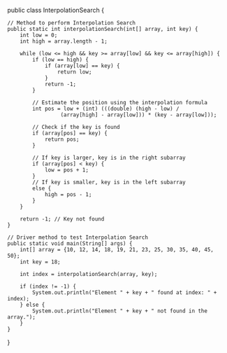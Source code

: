 public class InterpolationSearch {

    // Method to perform Interpolation Search
    public static int interpolationSearch(int[] array, int key) {
        int low = 0;
        int high = array.length - 1;

        while (low <= high && key >= array[low] && key <= array[high]) {
            if (low == high) {
                if (array[low] == key) {
                    return low;
                }
                return -1;
            }

            // Estimate the position using the interpolation formula
            int pos = low + (int) (((double) (high - low) / 
                     (array[high] - array[low])) * (key - array[low]));

            // Check if the key is found
            if (array[pos] == key) {
                return pos;
            }

            // If key is larger, key is in the right subarray
            if (array[pos] < key) {
                low = pos + 1;
            }
            // If key is smaller, key is in the left subarray
            else {
                high = pos - 1;
            }
        }

        return -1; // Key not found
    }

    // Driver method to test Interpolation Search
    public static void main(String[] args) {
        int[] array = {10, 12, 14, 18, 19, 21, 23, 25, 30, 35, 40, 45, 50};
        int key = 18;

        int index = interpolationSearch(array, key);

        if (index != -1) {
            System.out.println("Element " + key + " found at index: " + index);
        } else {
            System.out.println("Element " + key + " not found in the array.");
        }
    }
}
